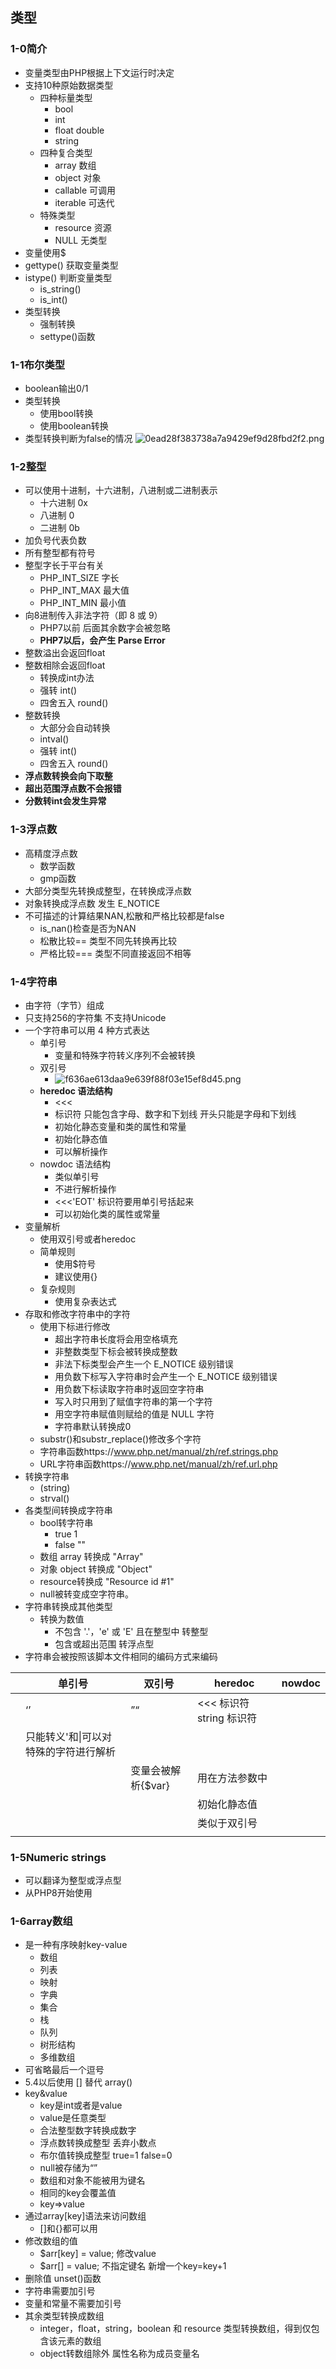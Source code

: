 ## 类型
### 1-0简介
* 变量类型由PHP根据上下文运行时决定
* 支持10种原始数据类型
    * 四种标量类型
        * bool
        * int
        * float  double
        * string
    * 四种复合类型
        * array 数组
        * object 对象
        * callable 可调用
        * iterable 可迭代
    * 特殊类型
        * resource 资源
        * NULL 无类型
* 变量使用$
* gettype() 获取变量类型
* istype() 判断变量类型
    * is_string()
    * is_int()
* 类型转换
    * 强制转换
    * settype()函数

### 1-1布尔类型
* boolean输出0/1
* 类型转换
    * 使用bool转换
    * 使用boolean转换
* 类型转换判断为false的情况
  ![0ead28f383738a7a9429ef9d28fbd2f2.png](evernotecid://BA026592-005A-499F-87F9-6442AACEC50A/appyinxiangcom/23649234/ENResource/p111)

### 1-2整型
* 可以使用十进制，十六进制，八进制或二进制表示
    * 十六进制 0x
    * 八进制 0
    * 二进制 0b
* 加负号代表负数
* 所有整型都有符号
* 整型字长于平台有关
    * PHP_INT_SIZE 字长
    * PHP_INT_MAX 最大值
    * PHP_INT_MIN 最小值
* 向8进制传入非法字符（即 8 或 9）
    * PHP7以前 后面其余数字会被忽略
    * **PHP7以后，会产生 Parse Error**
* 整数溢出会返回float
* 整数相除会返回float
    * 转换成int办法
    * 强转 int()
    * 四舍五入 round()
* 整数转换
    * 大部分会自动转换
    * intval()
    * 强转 int()
    * 四舍五入 round()
* **浮点数转换会向下取整**
* **超出范围浮点数不会报错**
* **分数转int会发生异常**

### 1-3浮点数
* 高精度浮点数
    * 数学函数
    * gmp函数
* 大部分类型先转换成整型，在转换成浮点数
* 对象转换成浮点数 发生 E_NOTICE
* 不可描述的计算结果NAN,松散和严格比较都是false
    * is_nan()检查是否为NAN
    * 松散比较== 类型不同先转换再比较
    * 严格比较=== 类型不同直接返回不相等


### 1-4字符串
* 由字符（字节）组成
* 只支持256的字符集 不支持Unicode
* 一个字符串可以用 4 种方式表达
    * 单引号
        * 变量和特殊字符转义序列不会被转换
    * 双引号
        * ![f636ae613daa9e639f88f03e15ef8d45.png](evernotecid://BA026592-005A-499F-87F9-6442AACEC50A/appyinxiangcom/23649234/ENResource/p112)
    * **heredoc 语法结构**
        * <<<
        * 标识符 只能包含字母、数字和下划线 开头只能是字母和下划线
        * 初始化静态变量和类的属性和常量
        * 初始化静态值
        * 可以解析操作
    * nowdoc 语法结构
        * 类似单引号
        * 不进行解析操作
        * <<<'EOT' 标识符要用单引号括起来
        * 可以初始化类的属性或常量
* 变量解析
    * 使用双引号或者heredoc
    * 简单规则
        * 使用$符号
        * 建议使用{}
    * 复杂规则
        * 使用复杂表达式
* 存取和修改字符串中的字符
    * 使用下标进行修改
        * 超出字符串长度将会用空格填充
        * 非整数类型下标会被转换成整数
        * 非法下标类型会产生一个 E_NOTICE 级别错误
        * 用负数下标写入字符串时会产生一个 E_NOTICE 级别错误
        * 用负数下标读取字符串时返回空字符串
        * 写入时只用到了赋值字符串的第一个字符
        * 用空字符串赋值则赋给的值是 NULL 字符
        * 字符串默认转换成0
    * substr()和substr_replace()修改多个字符
    * 字符串函数https://www.php.net/manual/zh/ref.strings.php
    * URL字符串函数https://www.php.net/manual/zh/ref.url.php
* 转换字符串
    * (string)
    * strval()
* 各类型间转换成字符串
    * bool转字符串
        * true 1
        * false ""
    * 数组 array 转换成 "Array"
    * 对象 object 转换成 "Object"
    * resource转换成 "Resource id #1"
    * null被转变成空字符串。
* 字符串转换成其他类型
    * 转换为数值
        * 不包含 '.'，'e' 或 'E' 且在整型中 转整型
        * 包含或超出范围 转浮点型
* 字符串会被按照该脚本文件相同的编码方式来编码


|  |单引号|双引号|heredoc|nowdoc|
| --- | --- | --- | --- | --- |
|  |‘’|”“|<<< 标识符 string 标识符 |  |
||只能转义\'和\\|可以对特殊的字符进行解析|  |  |  
|  |  |变量会被解析{$var}  | 用在方法参数中 |  |
|  |  |  |初始化静态值  |  |
|  |  |  |类似于双引号  |  |
|  |  |  |  |  |

### 1-5Numeric strings
* 可以翻译为整型或浮点型
* 从PHP8开始使用

### 1-6array数组
* 是一种有序映射key-value
    * 数组
    * 列表
    * 映射
    * 字典
    * 集合
    * 栈
    * 队列
    * 树形结构
    * 多维数组
* 可省略最后一个逗号
* 5.4以后使用 [] 替代 array()
* key&value
    * key是int或者是value
    * value是任意类型
    * 合法整型数字转换成数字
    * 浮点数转换成整型 丢弃小数点
    * 布尔值转换成整型 true=1 false=0
    * null被存储为“”
    * 数组和对象不能被用为键名
    * 相同的key会覆盖值
    * key=>value
* 通过array[key]语法来访问数组
    * []和{}都可以用
* 修改数组的值
    * $arr[key] = value; 修改value
    * $arr[] = value; 不指定键名 新增一个key=key+1
* 删除值 unset()函数
* 字符串需要加引号
* 变量和常量不需要加引号
* 其余类型转换成数组
    *  integer，float，string，boolean 和 resource 类型转换数组，得到仅包含该元素的数组
    *  object转数组除外 属性名称为成员变量名
 